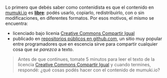 Lo primero que debés saber como contenidista es que el contenido en [mumuki.io](https://mumuki.io) es [**libre**](https://es.wikipedia.org/wiki/Contenido_libre): podés usarlo, copiarlo, redistribuirlo, con o sin modificaciones, en diferentes formatos. Por esos motivos, el mismo se encuentra:

*  <i class="fa fa-creative-commons"></i> licenciado bajo licenia [Creative Commons Compartir Igual](https://creativecommons.org/licenses/by-sa/4.0/deed.es) 
*  <i class="fa fa-github"></i> publicado en [repositorios públicos en github.com](https://github.com/MumukiProject), un sitio muy popular entre programadores que en escencia sirve para compartir cualquier cosa que _se parezca_ a texto. 

> Antes de que continues, tomate 5 minutos para leer el texto de la licencia [Creative Commons Compartir Igual](https://creativecommons.org/licenses/by-sa/4.0/deed.es) y cuando termines, respondé: ¿qué cosas podés hacer con el contenido de mumuki.io? 
> 






